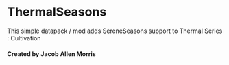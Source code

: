 # ThermalSeasons

This simple datapack / mod adds SereneSeasons support to Thermal Series : Cultivation

#### Created by Jacob Allen Morris